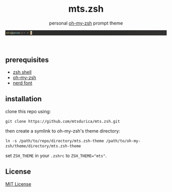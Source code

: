 <h1 align="center">mts.zsh</h1>

<p align="center">personal <a href="https://ohmyz.sh/">oh-my-zsh</a> prompt theme</p>
<p align="center">
  <img src="media/screenshot.png" alt="mts.zsh" />
</p>
<br />

## prerequisites

- [zsh shell](https://www.zsh.org/)
- [oh-my-zsh](https://ohmyz.sh/)
- [nerd font](https://www.nerdfonts.com/)

## installation

clone this repo using:

```
git clone https://github.com/mtsdurica/mts.zsh.git
```
then create a symlink to oh-my-zsh's theme directory:

```
ln -s /path/to/repo/directory/mts.zsh-theme /path/to/oh-my-zsh/theme/directory/mts.zsh-theme
```

set `ZSH_THEME` in your `.zshrc` to `ZSH_THEME="mts"`.

## License

[MIT License](./LICENSE)
